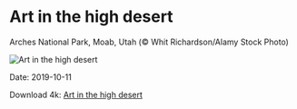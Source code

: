 # Art in the high desert

Arches National Park, Moab, Utah (© Whit Richardson/Alamy Stock Photo)

![Art in the high desert](https://bing.com/th?id=OHR.RedRocksArches_EN-US9933358778_UHD.jpg&rf=LaDigue_UHD.jpg&pid=hp&w=1024&h=576)

Date: 2019-10-11

Download 4k: [Art in the high desert](https://bing.com/th?id=OHR.RedRocksArches_EN-US9933358778_UHD.jpg&rf=LaDigue_UHD.jpg&pid=hp&w=3840&h=2160)

